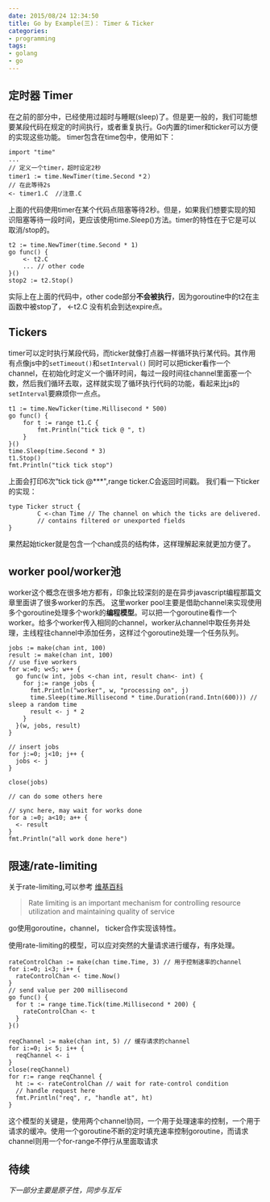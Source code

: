 ```yaml
---
date: 2015/08/24 12:34:50
title: Go by Example(三)： Timer & Ticker
categories:
- programming
tags:
- golang
- go
---
```


## 定时器 Timer ##
在之前的部分中，已经使用过超时与睡眠(sleep)了。但是更一般的，我们可能想要某段代码在规定的时间执行，或者重复执行。Go内置的timer和ticker可以方便的实现这些功能。
timer包含在time包中，使用如下：

```
import "time"
...
// 定义一个timer，超时设定2秒
timer1 := time.NewTimer(time.Second *２）
// 在此等待2s
<- timer1.C  //注意.C
```
上面的代码使用timer在某个代码点阻塞等待2秒。但是，如果我们想要实现的知识阻塞等待一段时间，更应该使用time.Sleep()方法。timer的特性在于它是可以取消/stop的。

```
t2 := time.NewTimer(time.Second * 1)
go func() {
	<- t2.C
	... // other code
}()
stop2 := t2.Stop()
```
实际上在上面的代码中，other code部分**不会被执行**，因为goroutine中的t2在主函数中被stop了， <-t2.C 没有机会到达expire点。

## Tickers ##
timer可以定时执行某段代码，而ticker就像打点器一样循环执行某代码。其作用有点像js中的`setTimeout()`和`setInterval()`
同时可以把ticker看作一个channel，在初始化时定义一个循环时间，每过一段时间往channel里面塞一个数，然后我们循环去取，这样就实现了循环执行代码的功能，看起来比js的`setInterval`要麻烦你一点点。

```
t1 := time.NewTicker(time.Millisecond * 500)
go func() {
	for t := range t1.C {
		fmt.Println("tick tick @ ", t)
	}
}()
time.Sleep(time.Second * 3)
t1.Stop()
fmt.Println("tick tick stop")
```
上面会打印6次“tick tick @***",range ticker.C会返回时间戳。
我们看一下ticker的实现：

```
type Ticker struct {
        C <-chan Time // The channel on which the ticks are delivered.
        // contains filtered or unexported fields
}
```
果然起始ticker就是包含一个chan成员的结构体，这样理解起来就更加方便了。

## worker pool/worker池 ##
worker这个概念在很多地方都有，印象比较深刻的是在异步javascript编程那篇文章里面讲了很多worker的东西。
这里worker pool主要是借助channel来实现使用多个goroutine处理多个work的**编程模型**。可以把一个goroutine看作一个worker。给多个worker传入相同的channel，worker从channel中取任务并处理，主线程往channel中添加任务，这样过个goroutine处理一个任务队列。

```
jobs := make(chan int, 100)
result := make(chan int, 100)
// use five workers
for w:=0; w<5; w++ {
  go func(w int, jobs <-chan int, result chan<- int) {
    for j:= range jobs {
      fmt.Println("worker", w, "processing on", j)    
      time.Sleep(time.Millisecond * time.Duration(rand.Intn(600))) // sleep a random time
      result <- j * 2
    }
  }(w, jobs, result)
}

// insert jobs
for j:=0; j<10; j++ {
  jobs <- j
}

close(jobs)

// can do some others here

// sync here, may wait for works done
for a :=0; a<10; a++ {
  <- result
}
fmt.Println("all work done here")
```

## 限速/rate-limiting ##
关于rate-limiting,可以参考 [维基百科](https://en.wikipedia.org/wiki/Rate_limiting "https://en.wikipedia.org/wiki/Rate_limiting")

> Rate limiting is an important mechanism for controlling resource utilization and maintaining quality of service

go使用goroutine，channel， ticker合作实现该特性。

使用rate-limiting的模型，可以应对突然的大量请求进行缓存，有序处理。

```
rateControlChan := make(chan time.Time, 3) // 用于控制速率的channel
for i:=0; i<3; i++ {
  rateControlChan <- time.Now()
}
// send value per 200 millisecond
go func() {
  for t := range time.Tick(time.Millisecond * 200) {
    rateControlChan <- t
  }
}()

reqChannel := make(chan int, 5) // 缓存请求的channel
for i:=0; i< 5; i++ {
  reqChannel <- i
}
close(reqChannel)
for r:= range reqChannel {
  ht := <- rateControlChan // wait for rate-control condition
  // handle request here
  fmt.Println("req", r, "handle at", ht)
}
```
这个模型的关键是，使用两个channel协同，一个用于处理速率的控制，一个用于请求的缓冲。使用一个goroutine不断的定时填充速率控制goroutine，而请求channel则用一个for-range不停行从里面取请求

## 待续 ##
*下一部分主要是原子性，同步与互斥*
